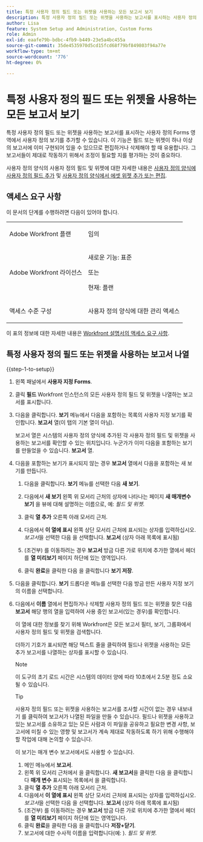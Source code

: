```yaml
---
title: 특정 사용자 정의 필드 또는 위젯을 사용하는 모든 보고서 보기
description: 특정 사용자 정의 필드 또는 위젯을 사용하는 보고서를 표시하는 사용자 정의 Forms 영역에서 사용자 정의 보기를 추가할 수 있습니다. 이 기능은 필드 또는 위젯이 하나 이상의 보고서에 이미 구현되어 있을 수 있으므로 편집하거나 삭제해야 할 때 유용합니다. 그 보고서들이 제대로 작동하기 위해서 조정이 필요할 지를 평가하는 것이 중요하다.
author: Lisa
feature: System Setup and Administration, Custom Forms
role: Admin
exl-id: eaafe79b-bdbc-4fb9-b449-23e5a4bc455a
source-git-commit: 35de4535970d5cd15fcd68f79bf849803f94a77e
workflow-type: tm+mt
source-wordcount: '776'
ht-degree: 0%

---
```


# 특정 사용자 정의 필드 또는 위젯을 사용하는 모든 보고서 보기

특정 사용자 정의 필드 또는 위젯을 사용하는 보고서를 표시하는 사용자 정의 Forms 영역에서 사용자 정의 보기를 추가할 수 있습니다. 이 기능은 필드 또는 위젯이 하나 이상의 보고서에 이미 구현되어 있을 수 있으므로 편집하거나 삭제해야 할 때 유용합니다. 그 보고서들이 제대로 작동하기 위해서 조정이 필요할 지를 평가하는 것이 중요하다.

사용자 정의 양식의 사용자 정의 필드 및 위젯에 대한 자세한 내용은 [사용자 정의 양식에 사용자 정의 필드 추가](../../../administration-and-setup/customize-workfront/create-manage-custom-forms/add-a-custom-field-to-a-custom-form.md) 및 [사용자 정의 양식에서 에셋 위젯 추가 또는 편집](../../../administration-and-setup/customize-workfront/create-manage-custom-forms/add-widget-or-edit-its-properties-in-a-custom-form.md).

## 액세스 요구 사항

이 문서의 단계를 수행하려면 다음이 있어야 합니다.

<table style="table-layout:auto"> 
 <col> 
 <col> 
 <tbody> 
  <tr data-mc-conditions=""> 
   <td role="rowheader"> <p>Adobe Workfront 플랜</p> </td> 
   <td>임의</td> 
  </tr> 
  <tr> 
   <td role="rowheader">Adobe Workfront 라이선스</td> 
   <td>
   <p>새로운 기능: 표준</p>
   <p>또는</p>
   <p>현재: 플랜</p></td>
  </tr> 
  <tr data-mc-conditions=""> 
   <td role="rowheader">액세스 수준 구성</td> 
   <td> <p>사용자 정의 양식에 대한 관리 액세스</p> </td> 
  </tr> 
 </tbody> 
</table>

이 표의 정보에 대한 자세한 내용은 [Workfront 설명서의 액세스 요구 사항](/help/quicksilver/administration-and-setup/add-users/access-levels-and-object-permissions/access-level-requirements-in-documentation.md).

## 특정 사용자 정의 필드 또는 위젯을 사용하는 보고서 나열

{{step-1-to-setup}}

1. 왼쪽 패널에서 **사용자 지정 Forms**.
1. 클릭 **필드** Workfront 인스턴스의 모든 사용자 정의 필드 및 위젯을 나열하는 보고서를 표시합니다.

1. 다음을 클릭합니다. **보기** 메뉴에서 다음을 포함하는 목록의 사용자 지정 보기를 확인합니다. **보고서** 열(이 탭의 기본 열이 아님).

   보고서 열은 시스템의 사용자 정의 양식에 추가된 각 사용자 정의 필드 및 위젯을 사용하는 보고서를 확인할 수 있는 위치입니다. 누군가가 이미 다음을 포함하는 보기를 만들었을 수 있습니다. **보고서** 열.

1. 다음을 포함하는 보기가 표시되지 않는 경우 **보고서** 열에서 다음을 포함하는 새 보기를 만듭니다.

   1. 다음을 클릭합니다. **보기** 메뉴를 선택한 다음 **새 보기**.

   1. 다음에서 **새 보기** 왼쪽 위 모서리 근처의 상자에 나타나는 페이지 **새 매개변수 보기** 을 뷰에 대해 설명하는 이름으로, 예: *필드 및 위젯*.

   1. 클릭 **열 추가** 오른쪽 아래 모서리 근처.
   1. 다음에서 **이 열에 표시** 왼쪽 상단 모서리 근처에 표시되는 상자를 입력하십시오. *보고서*&#x200B;을 선택한 다음 을 선택합니다. **보고서** (상자 아래 목록에 표시됨)

   1. (조건부) 를 이동하려는 경우 **보고서** 방금 다른 가로 위치에 추가한 열에서 헤더를 **열 미리보기** 페이지 하단에 있는 영역입니다.

   1. 클릭 **완료**&#x200B;을 클릭한 다음 을 클릭합니다 **보기 저장**.

1. 다음을 클릭합니다. **보기** 드롭다운 메뉴를 선택한 다음 방금 만든 사용자 지정 보기의 이름을 선택합니다.
1. 다음에서 **이름** 열에서 편집하거나 삭제할 사용자 정의 필드 또는 위젯을 찾은 다음 **보고서** 해당 행의 열을 입력하여 사용 중인 보고서(있는 경우)를 확인합니다.

   이 열에 대한 정보를 찾기 위해 Workfront은 모든 보고서 필터, 보기, 그룹화에서 사용자 정의 필드 및 위젯을 검색합니다.

   더하기 기호가 표시되면 해당 텍스트 줄을 클릭하여 필드나 위젯을 사용하는 모든 추가 보고서를 나열하는 상자를 표시할 수 있습니다.

   >[!NOTE]
   >
   >이 도구의 초기 로드 시간은 시스템의 데이터 양에 따라 10초에서 2.5분 정도 소요될 수 있습니다.

   >[!TIP]
   >
   >사용자 정의 필드 또는 위젯을 사용하는 보고서를 조사할 시간이 없는 경우 내보내기 를 클릭하여 보고서가 나열된 파일을 만들 수 있습니다. 필드나 위젯을 사용하고 있는 보고서를 소유하고 있는 모든 사람과 이 파일을 공유하고 필요한 변경 사항, 보고서에 미칠 수 있는 영향 및 보고서가 계속 제대로 작동하도록 하기 위해 수행해야 할 작업에 대해 논의할 수 있습니다.
   >
   >이 보기는 매개 변수 보고서에서도 사용할 수 있습니다.
   >      
   > 1. 메인 메뉴에서 **보고서**.
   > 1. 왼쪽 위 모서리 근처에서 을 클릭합니다. **새 보고서**&#x200B;을 클릭한 다음 을 클릭합니다 **매개 변수** 표시되는 목록에서 을 클릭합니다.
   > 1. 클릭 **열 추가** 오른쪽 아래 모서리 근처.
   > 1. 다음에서 **이 열에 표시** 왼쪽 상단 모서리 근처에 표시되는 상자를 입력하십시오. *보고서*&#x200B;을 선택한 다음 을 선택합니다. **보고서** (상자 아래 목록에 표시됨)
   > 1. (조건부) 를 이동하려는 경우 **보고서** 방금 다른 가로 위치에 추가한 열에서 헤더를 **열 미리보기** 페이지 하단에 있는 영역입니다.
   > 1. 클릭 **완료**&#x200B;을 클릭한 다음 을 클릭합니다 **저장+닫기**.
   > 1. 보고서에 대한 수사적 이름을 입력합니다(예: ). *필드 및 위젯*.
